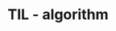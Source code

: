 ---
title: "TIL - algorithm"
permalink: /categories/algorithm/
layout: category
author_profile: true
taxonomy: algorithm
---
